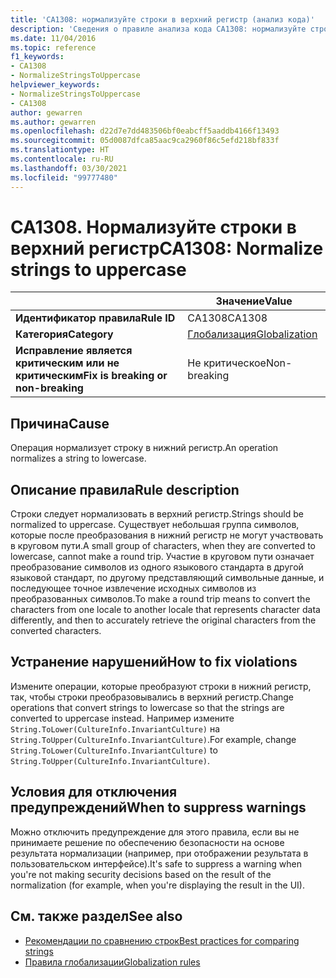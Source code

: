 ```yaml
---
title: 'CA1308: нормализуйте строки в верхний регистр (анализ кода)'
description: 'Сведения о правиле анализа кода CA1308: нормализуйте строки в верхний регистр'
ms.date: 11/04/2016
ms.topic: reference
f1_keywords:
- CA1308
- NormalizeStringsToUppercase
helpviewer_keywords:
- NormalizeStringsToUppercase
- CA1308
author: gewarren
ms.author: gewarren
ms.openlocfilehash: d22d7e7dd483506bf0eabcff5aaddb4166f13493
ms.sourcegitcommit: 05d0087dfca85aac9ca2960f86c5efd218bf833f
ms.translationtype: HT
ms.contentlocale: ru-RU
ms.lasthandoff: 03/30/2021
ms.locfileid: "99777480"
---
```

# <a name="ca1308-normalize-strings-to-uppercase"></a><span data-ttu-id="b52fe-103">CA1308. Нормализуйте строки в верхний регистр</span><span class="sxs-lookup"><span data-stu-id="b52fe-103">CA1308: Normalize strings to uppercase</span></span>

| | <span data-ttu-id="b52fe-104">Значение</span><span class="sxs-lookup"><span data-stu-id="b52fe-104">Value</span></span> |
|-|-|
| <span data-ttu-id="b52fe-105">**Идентификатор правила**</span><span class="sxs-lookup"><span data-stu-id="b52fe-105">**Rule ID**</span></span> |<span data-ttu-id="b52fe-106">CA1308</span><span class="sxs-lookup"><span data-stu-id="b52fe-106">CA1308</span></span>|
| <span data-ttu-id="b52fe-107">**Категория**</span><span class="sxs-lookup"><span data-stu-id="b52fe-107">**Category**</span></span> |[<span data-ttu-id="b52fe-108">Глобализация</span><span class="sxs-lookup"><span data-stu-id="b52fe-108">Globalization</span></span>](globalization-warnings.md)|
| <span data-ttu-id="b52fe-109">**Исправление является критическим или не критическим**</span><span class="sxs-lookup"><span data-stu-id="b52fe-109">**Fix is breaking or non-breaking**</span></span> |<span data-ttu-id="b52fe-110">Не критическое</span><span class="sxs-lookup"><span data-stu-id="b52fe-110">Non-breaking</span></span>|

## <a name="cause"></a><span data-ttu-id="b52fe-111">Причина</span><span class="sxs-lookup"><span data-stu-id="b52fe-111">Cause</span></span>

<span data-ttu-id="b52fe-112">Операция нормализует строку в нижний регистр.</span><span class="sxs-lookup"><span data-stu-id="b52fe-112">An operation normalizes a string to lowercase.</span></span>

## <a name="rule-description"></a><span data-ttu-id="b52fe-113">Описание правила</span><span class="sxs-lookup"><span data-stu-id="b52fe-113">Rule description</span></span>

<span data-ttu-id="b52fe-114">Строки следует нормализовать в верхний регистр.</span><span class="sxs-lookup"><span data-stu-id="b52fe-114">Strings should be normalized to uppercase.</span></span> <span data-ttu-id="b52fe-115">Существует небольшая группа символов, которые после преобразования в нижний регистр не могут участвовать в круговом пути.</span><span class="sxs-lookup"><span data-stu-id="b52fe-115">A small group of characters, when they are converted to lowercase, cannot make a round trip.</span></span> <span data-ttu-id="b52fe-116">Участие в круговом пути означает преобразование символов из одного языкового стандарта в другой языковой стандарт, по другому представляющий символьные данные, и последующее точное извлечение исходных символов из преобразованных символов.</span><span class="sxs-lookup"><span data-stu-id="b52fe-116">To make a round trip means to convert the characters from one locale to another locale that represents character data differently, and then to accurately retrieve the original characters from the converted characters.</span></span>

## <a name="how-to-fix-violations"></a><span data-ttu-id="b52fe-117">Устранение нарушений</span><span class="sxs-lookup"><span data-stu-id="b52fe-117">How to fix violations</span></span>

<span data-ttu-id="b52fe-118">Измените операции, которые преобразуют строки в нижний регистр, так, чтобы строки преобразовывались в верхний регистр.</span><span class="sxs-lookup"><span data-stu-id="b52fe-118">Change operations that convert strings to lowercase so that the strings are converted to uppercase instead.</span></span> <span data-ttu-id="b52fe-119">Например измените `String.ToLower(CultureInfo.InvariantCulture)` на `String.ToUpper(CultureInfo.InvariantCulture)`.</span><span class="sxs-lookup"><span data-stu-id="b52fe-119">For example, change `String.ToLower(CultureInfo.InvariantCulture)` to `String.ToUpper(CultureInfo.InvariantCulture)`.</span></span>

## <a name="when-to-suppress-warnings"></a><span data-ttu-id="b52fe-120">Условия для отключения предупреждений</span><span class="sxs-lookup"><span data-stu-id="b52fe-120">When to suppress warnings</span></span>

<span data-ttu-id="b52fe-121">Можно отключить предупреждение для этого правила, если вы не принимаете решение по обеспечению безопасности на основе результата нормализации (например, при отображении результата в пользовательском интерфейсе).</span><span class="sxs-lookup"><span data-stu-id="b52fe-121">It's safe to suppress a warning when you're not making security decisions based on the result of the normalization (for example, when you're displaying the result in the UI).</span></span>

## <a name="see-also"></a><span data-ttu-id="b52fe-122">См. также раздел</span><span class="sxs-lookup"><span data-stu-id="b52fe-122">See also</span></span>

- [<span data-ttu-id="b52fe-123">Рекомендации по сравнению строк</span><span class="sxs-lookup"><span data-stu-id="b52fe-123">Best practices for comparing strings</span></span>](../../../standard/base-types/best-practices-strings.md)
- [<span data-ttu-id="b52fe-124">Правила глобализации</span><span class="sxs-lookup"><span data-stu-id="b52fe-124">Globalization rules</span></span>](globalization-warnings.md)
